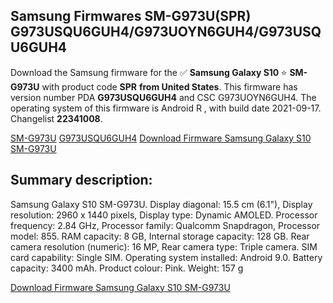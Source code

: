 <h2>Samsung Firmwares SM-G973U(SPR) G973USQU6GUH4/G973UOYN6GUH4/G973USQU6GUH4</h2>
Download the Samsung firmware for the ✅ <strong>Samsung Galaxy S10 </strong> ⭐ <strong>SM-G973U</strong> with product code <strong>SPR</strong> <strong> from United States</strong>. This firmware has version number PDA <strong>G973USQU6GUH4</strong> and CSC G973UOYN6GUH4. The operating system of this firmware is Android R , with build date 2021-09-17. Changelist <strong>22341008</strong>.


[SM-G973U](https://samfirm.shop/samsung/model/SM-G973U)
[G973USQU6GUH4](https://samfirm.shop/samsung/pda/G973USQU6GUH4)
[Download Firmware Samsung Galaxy S10 SM-G973U](https://samfirm.shop/samsung/firmware/457525)
<h2>Summary description:</h2>
<p>Samsung Galaxy S10 SM-G973U. Display diagonal: 15.5 cm (6.1"), Display resolution: 2960 x 1440 pixels, Display type: Dynamic AMOLED. Processor frequency: 2.84 GHz, Processor family: Qualcomm Snapdragon, Processor model: 855. RAM capacity: 8 GB, Internal storage capacity: 128 GB. Rear camera resolution (numeric): 16 MP, Rear camera type: Triple camera. SIM card capability: Single SIM. Operating system installed: Android 9.0. Battery capacity: 3400 mAh. Product colour: Pink. Weight: 157 g</p>


[Download Firmware Samsung Galaxy S10 SM-G973U](https://samfirm.shop/samsung/firmware/457525)
